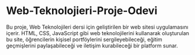 # Web-Teknolojieri-Proje-Odevi
Bu proje, Web Teknolojileri dersi için geliştirilen bir web sitesi uygulamasını içerir. HTML, CSS, JavaScript gibi web teknolojilerini kullanarak oluşturulan bu site, öğrencilerin kişisel portföylerini sergileyebileceği, eğitim geçmişlerini paylaşabileceği ve iletişim kurabileceği bir platform sunar.
